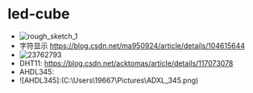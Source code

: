 # led-cube
- ![rough_sketch_1](https://github.com/user-attachments/assets/42506317-75ef-4b33-86f8-bb6f47ac75a4)
- 字符显示 https://blog.csdn.net/ma950924/article/details/104615644
- ![23762793](https://github.com/user-attachments/assets/0a59971c-080a-462c-92f0-249f49e43351)
- DHT11: https://blog.csdn.net/acktomas/article/details/117073078
- AHDL345:
- ![AHDL345]:(C:\Users\19667\Pictures\ADXL_345.png)